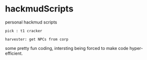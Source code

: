 # hackmudScripts
personal hackmud scripts 

```pick : t1 cracker```

```harvester: get NPCs from corp```

some pretty fun coding, intersting being forced to make code hyper-efficient.
